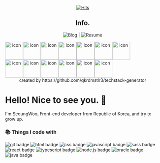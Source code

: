 <div align=center>

[![Hits](https://hits.seeyoufarm.com/api/count/incr/badge.svg?url=https%3A%2F%2Fgithub.com%2Fberenickt&count_bg=%23D5648A&title_bg=%23A2A4DD&icon=github.svg&icon_color=%23E3D7EA&title=hits&edge_flat=false)](https://hits.seeyoufarm.com)

## Info.
![Blog](https://berenickt.github.io/) | ![Resume](https://www.notion.so/berenikct99/53a75c7f23d44dd58b38dc72c39f0019)  
  
<div style="display: flex; align-items: flex-start;"><img src="https://techstack-generator.vercel.app/js-icon.svg" alt="icon" width="58" height="58" /><img src="https://techstack-generator.vercel.app/ts-icon.svg" alt="icon" width="58" height="58" /><img src="https://techstack-generator.vercel.app/nginx-icon.svg" alt="icon" width="58" height="58" /><img src="https://techstack-generator.vercel.app/mysql-icon.svg" alt="icon" width="58" height="58" /><img src="https://techstack-generator.vercel.app/github-icon.svg" alt="icon" width="58" height="58" /><img src="https://techstack-generator.vercel.app/python-icon.svg" alt="icon" width="58" height="58" /><img src="https://techstack-generator.vercel.app/prettier-icon.svg" alt="icon" width="58" height="58" /></div><div style="display: flex; align-items: flex-start;"><img src="https://techstack-generator.vercel.app/eslint-icon.svg" alt="icon" width="58" height="58" /><img src="https://techstack-generator.vercel.app/redux-icon.svg" alt="icon" width="58" height="58" /><img src="https://techstack-generator.vercel.app/react-icon.svg" alt="icon" width="58" height="58" /><img src="https://techstack-generator.vercel.app/webpack-icon.svg" alt="icon" width="58" height="58" /><img src="https://techstack-generator.vercel.app/sass-icon.svg" alt="icon" width="58" height="58" /><img src="https://techstack-generator.vercel.app/restapi-icon.svg" alt="icon" width="58" height="58" /></div>
created by https://github.com/qkrdmstlr3/techstack-generator


  
</div>

# Hello! Nice to see you. 👋

I'm SeoungWoo, Front-end developer from Republic of Korea, and try to grow up.

### 📚 Things I code with

![git badge](https://img.shields.io/badge/GIT-E44C30?style=for-the-badge&logo=git&logoColor=white)
![html badge](https://img.shields.io/badge/HTML5-E34F26?style=for-the-badge&logo=html5&logoColor=white)
![css badge](https://img.shields.io/badge/CSS3-1572B6?style=for-the-badge&logo=css3&logoColor=white)
![javascript badge](https://img.shields.io/badge/JavaScript-323330?style=for-the-badge&logo=javascript&logoColor=F7DF1E)
![sass badge](https://img.shields.io/badge/Sass-CC6699?style=for-the-badge&logo=sass&logoColor=white)
![react badge](https://img.shields.io/badge/React-20232A?style=for-the-badge&logo=react&logoColor=61DAFB)
![typescript badge](https://img.shields.io/badge/TypeScript-007ACC?style=for-the-badge&logo=typescript&logoColor=white)
![node.js badge](https://img.shields.io/badge/Node.js-43853D?style=for-the-badge&logo=node.js&logoColor=white)
![oracle badge](https://img.shields.io/badge/Oracle-F80000?style=for-the-badge&logo=oracle&logoColor=black)
![java badge](https://img.shields.io/badge/Java-ED8B00?style=for-the-badge&logo=java&logoColor=white)

</div>
